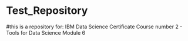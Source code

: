 # Test_Repository
#this is a repository for:
  IBM Data Science Certificate
    Course number 2 - Tools for Data Science
      Module 6
        
